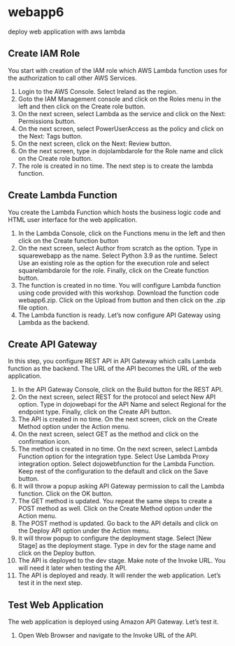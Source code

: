 # webapp6
deploy web application with aws lambda

## Create IAM Role
You start with creation of the IAM role which AWS Lambda function uses for the authorization to call other AWS Services.

1. Login to the AWS Console. Select Ireland as the region.
2. Goto the IAM Management console and click on the Roles menu in the left and then click on the Create role button.
3. On the next screen, select Lambda as the service and click on the Next: Permissions button.
4. On the next screen, select PowerUserAccess as the policy and click on the Next: Tags button.
5. On the next screen, click on the Next: Review button.
6. On the next screen, type in dojolambdarole for the Role name and click on the Create role button.
7. The role is created in no time. The next step is to create the lambda function.

## Create Lambda Function
You create the Lambda Function which hosts the business logic code and HTML user interface for the web application.

1. In the Lambda Console, click on the Functions menu in the left and then click on the Create function button
2. On the next screen, select Author from scratch as the option. Type in squarewebapp as the name. Select Python 3.9 as the runtime. Select Use an existing role as the option for the execution role and select squarelambdarole for the role. Finally, click on the Create function button.
3. The function is created in no time. You will configure Lambda function using code provided with this workshop. Download the function code webapp6.zip. Click on the Upload from button and then click on the .zip file option.
4. The Lambda function is ready. Let’s now configure API Gateway using Lambda as the backend.

## Create API Gateway
In this step, you configure REST API in API Gateway which calls Lambda function as the backend. The URL of the API becomes the URL of the web application.

1. In the API Gateway Console, click on the Build button for the REST API.
2. On the next screen, select REST for the protocol and select New API option. Type in dojowebapi for the API Name and select Regional for the endpoint type. Finally, click on the Create API button.
3. The API is created in no time. On the next screen, click on the Create Method option under the Action menu.
4. On the next screen, select GET as the method and click on the confirmation icon.
5. The method is created in no time. On the next screen, select Lambda Function option for the integration type. Select Use Lambda Proxy integration option. Select dojowebfunction for the Lambda Function. Keep rest of the configuration to the default and click on the Save button.
6. It will throw a popup asking API Gateway permission to call the Lambda function. Click on the OK button.
7. The GET method is updated. You repeat the same steps to create a POST method as well. Click on the Create Method option under the Action menu.
8. The POST method is updated. Go back to the API details and click on the Deploy API option under the Action menu.
9. It will throw popup to configure the deployment stage. Select [New Stage] as the deployment stage. Type in dev for the stage name and click on the Deploy button.
10. The API is deployed to the dev stage. Make note of the Invoke URL. You will need it later when testing the API.
11. The API is deployed and ready. It will render the web application. Let’s test it in the next step.
    
## Test Web Application
The web application is deployed using Amazon API Gateway. Let’s test it.
1. Open Web Browser and navigate to the Invoke URL of the API.
